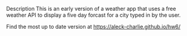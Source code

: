 Description
This is an early version of a weather app that uses a free weather API to display a five day forcast for a city typed in by the user. 

Find the most up to date version at https://aleck-charlie.github.io/hw6/